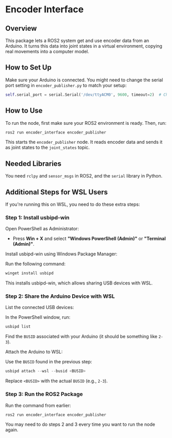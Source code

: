 # Encoder Interface

## Overview
This package lets a ROS2 system get and use encoder data from an Arduino. It turns this data into joint states in a virtual environment, copying real movements into a computer model.

## How to Set Up
Make sure your Arduino is connected. You might need to change the serial port setting in `encoder_publisher.py` to match your setup:

```python
self.serial_port = serial.Serial('/dev/ttyACM0', 9600, timeout=2)  # Change this port if needed
```

## How to Use
To run the node, first make sure your ROS2 environment is ready. Then, run:

```bash
ros2 run encoder_interface encoder_publisher
```

This starts the `encoder_publisher` node. It reads encoder data and sends it as joint states to the `joint_states` topic.

## Needed Libraries
You need `rclpy` and `sensor_msgs` in ROS2, and the `serial` library in Python.

## Additional Steps for WSL Users

If you're running this on WSL, you need to do these extra steps:

### Step 1: Install usbipd-win

Open PowerShell as Administrator:

- Press **Win + X** and select **"Windows PowerShell (Admin)"** or **"Terminal (Admin)"**.

Install usbipd-win using Windows Package Manager:

Run the following command:

```powershell
winget install usbipd
```

This installs usbipd-win, which allows sharing USB devices with WSL.

### Step 2: Share the Arduino Device with WSL

List the connected USB devices:

In the PowerShell window, run:

```powershell
usbipd list
```

Find the `BUSID` associated with your Arduino (it should be something like `2-3`).

Attach the Arduino to WSL:

Use the `BUSID` found in the previous step:

```powershell
usbipd attach --wsl --busid <BUSID>
```

Replace `<BUSID>` with the actual `BUSID` (e.g., `2-3`).

### Step 3: Run the ROS2 Package

Run the command from earlier:

```bash
ros2 run encoder_interface encoder_publisher
```

You may need to do steps 2 and 3 every time you want to run the node again.
